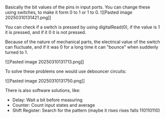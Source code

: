 Basically the bit values of the pins in input ports. You can change these using switches, to make it form 0 to 1 or 1 to 0.
![[Pasted image 20250310131421.png]]

You can check if a switch is pressed by using digitalRead(0), if the value is 1 it is pressed, and if it 0 it is not pressed.

Because of the nature of mechanical parts, the electrical value of the switch can fluctuate, and if it was 0 for a long time it can "bounce" when suddenly turned to 1. 

![[Pasted image 20250310131713.png]]

To solve these problems one would use debouncer circuits:

![[Pasted image 20250310131750.png]]

There is also software solutions, like:
- Delay: Wait a bit before measuring
- Counter: Count input states and average
- Shift Register: Search for the pattern (maybe it rises rises falls 110110110)


